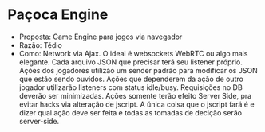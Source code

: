 Paçoca Engine
===

- Proposta: Game Engine para jogos via navegador
- Razão: Tédio
- Como: Network via Ajax. O ideal é websockets WebRTC ou algo mais elegante. Cada arquivo JSON que precisar terá seu listener próprio. Ações dos jogadores utilizão um sender padrão para modificar os JSON que estão sendo ouvidos. Ações que dependerem da ação de outro jogador utilizarão listeners com status idle/busy. Requisições no DB deverão ser minimizadas. Ações somente terão efeito Server Side, pra evitar hacks via alteração de jscript. A única coisa que o jscript fará é e dizer qual ação deve ser feita e todas as tomadas de decição serão server-side.
